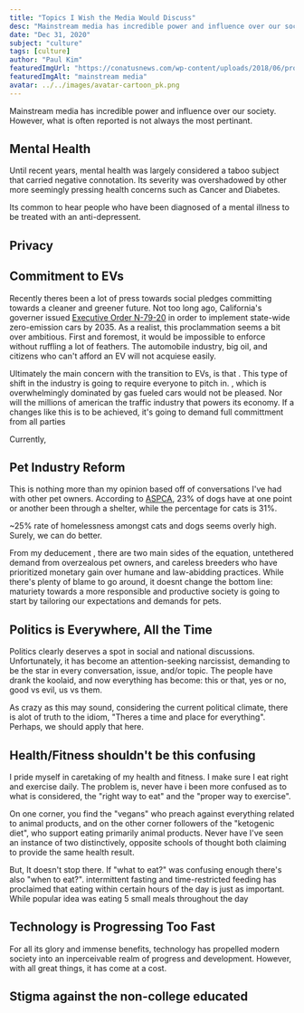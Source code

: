 ```yaml
---
title: "Topics I Wish the Media Would Discuss"
desc: "Mainstream media has incredible power and influence over our society.  Often what is talked about is not always the most pertinent.."
date: "Dec 31, 2020"
subject: "culture"
tags: [culture]
author: "Paul Kim"
featuredImgUrl: "https://conatusnews.com/wp-content/uploads/2018/06/propaganda.jpg"
featuredImgAlt: "mainstream media"
avatar: ../../images/avatar-cartoon_pk.png
---
```


Mainstream media has incredible power and influence over our society. However, what is often reported is not always the most pertinant.  

## Mental Health
Until recent years, mental health was largely considered a taboo subject that carried negative connotation.  Its severity was overshadowed by other more seemingly pressing health concerns such as Cancer and Diabetes.  

Its common to hear people who have been diagnosed of a mental illness to be treated with an anti-depressent.


## Privacy


## Commitment to EVs
Recently theres been a lot of press towards social pledges committing towards a cleaner and greener future.  Not too long ago, California's governer issued [Executive Order N-79-20](https://www.gov.ca.gov/wp-content/uploads/2020/09/9.23.20-EO-N-79-20-Climate.pdf) in order to implement state-wide zero-emission cars by 2035.  As a realist, this proclammation seems a bit over ambitious.  First and foremost, it would be impossible to enforce without ruffling a lot of feathers.  The automobile industry, big oil, and citizens who can't afford an EV will not acquiese easily. 

Ultimately the main concern with the transition to EVs, is that .  This type of shift in the industry is going to require everyone to pitch in.    ,  which is overwhelmingly dominated by gas fueled cars would not be pleased.  Nor will the millions of american      the traffic industry that powers its economy.  If a changes like this is to be achieved, it's going to demand full committment from all parties

Currently, 

## Pet Industry Reform

This is nothing more than my opinion based off of conversations I've had with other pet owners. According to [ASPCA](https://www.aspca.org/animal-homelessness/shelter-intake-and-surrender/pet-statistics#:~:text=Approximately%206.5%20million%20companion%20animals,approximately%207.2%20million%20in%202011.), 23% of dogs have at one point or another been through a shelter, while the percentage for cats is 31%.  

~25% rate of homelessness amongst cats and dogs seems overly high. Surely, we can do better.

From my deducement , there are two main sides of the equation, untethered demand from overzealous pet owners, and careless breeders who have prioritized monetary gain over humane and law-abidding practices.  While there's plenty of blame to go around, it doesnt change the bottom line: maturiety towards a more responsible and productive society is going to start by tailoring our expectations and demands for pets.  

## Politics is Everywhere, All the Time

Politics clearly deserves a spot in social and national discussions.  Unfortunately, it has become an attention-seeking narcissist, demanding to be the star in every conversation, issue, and/or topic.  The people have drank the koolaid, and now everything has become: this or that, yes or no, good vs evil, us vs them. 

As crazy as this may sound, considering the current political climate, there is alot of truth to the idiom, "Theres a time and place for everything".  Perhaps, we should apply that here.

## Health/Fitness shouldn't be this confusing

I pride myself in caretaking of my health and fitness.  I make sure I eat right and exercise daily.  The problem is, never have i been more confused as to what is considered, the "right way to eat" and the "proper way to exercise".  

On one corner, you find the "vegans" who preach against everything related to animal products, and on the other corner followers of the "ketogenic diet", who support eating primarily animal products. Never have I've seen an instance of two distinctively, opposite schools of thought both claiming to provide the same health result.

But, It doesn't stop there. If "what to eat?" was confusing enough there's also "when to eat?".  intermittent fasting and time-restricted feeding has proclaimed that eating within certain hours of the day is just as important.  While popular idea was eating 5 small meals throughout the day





## Technology is Progressing Too Fast

For all its glory and immense benefits, technology has propelled modern society into an inperceivable realm of progress and development.  However, with all great things, it has come at a cost.



## Stigma against the non-college educated
